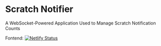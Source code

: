 # Scratch Notifier

A WebSocket-Powered Application Used to Manage Scratch Notification Counts

Fontend: [![Netlify Status](https://api.netlify.com/api/v1/badges/3bd10937-f361-4904-9726-95d8da91fce4/deploy-status)](https://app.netlify.com/sites/scratch-notifier/deploys)
